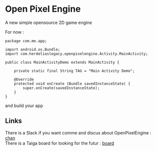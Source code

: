 # Open Pixel Engine

A new simple opensource 2D game engine

For now :

    package com.me.app;

    import android.os.Bundle;
    import com.herdeliaslegacy.openpixelengine.Activity.MainActivity;

    public class MainActivityDemo extends MainActivity {

        private static final String TAG = "Main Activity Demo";

        @Override
        protected void onCreate (Bundle savedInstanceState) {
            super.onCreate(savedInstanceState);
        }
    }

and build your app

## Links
There is a Slack if you want comme and discus about OpenPixelEngine : [chan](https://openpixelengine.slack.com)   
There is a Taiga board for looking for the futur : [board](https://tree.taiga.io/project/skad-runner-game-engine/)   